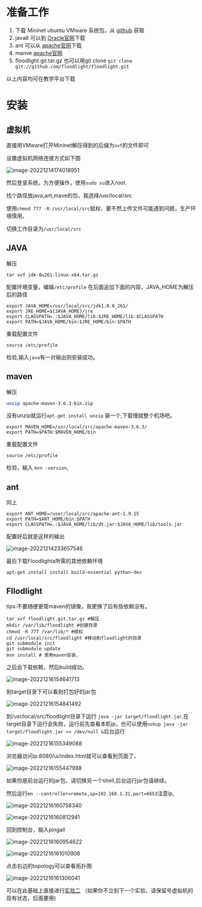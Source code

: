 # 准备工作

1. 下载 Mininet ubuntu VMware 系统包，从 [github](https://github.com/mininet/mininet/releases) 获取
2. java8 可以到 [Oracle官网](https://www.oracle.com/java/technologies/javase/javase-jdk8-downloads.html )下载
3. ant 可以从 [apache官网](http://ant.apache.org/bindownload.c)下载
4. manve [apache官网](https://maven.apache.org/download.cgi)
5. floodlight.git.tar.gz 也可以用git clone `git clone git://github.com/floodlight/floodlight.git`

以上内容均可在教学平台下载

# 安装

## 虚拟机

直接用VMware打开Mininet解压得到的后缀为`ovf`的文件即可

设置虚拟机网络连接方式如下图

![image-20221214174018951](./assets/image-20221214174018951.png)

然后登录系统，为方便操作，使用`sudo su`进入root.

找个路径放java,ant,mave的包，我选择/usr/local/src

使用`chmod 777 -R /usr/local/src`赋权，要不然上传文件可能遇到问题，生产环境慎用。

切换工作目录为`/usr/local/src`

## JAVA

解压

```shell
tar xvf jdk-8u261-linux-x64.tar.gz
```

配置环境变量，编辑`/etc/profile` 在后面追加下面的内容，JAVA_HOME为解压后的路径

```shell
export JAVA_HOME=/usr/local/src/jdk1.8.0_261/
export JRE_HOME=${JAVA_HOME}/jre
export CLASSPATH=.:$JAVA_HOME/lib:$JRE_HOME/lib:$CLASSPATH
export PATH=$JAVA_HOME/bin:$JRE_HOME/bin:$PATH
```

重载配置文件

```shell
source /etc/profile
```

检验,输入`java`有一对输出则安装成功。

## maven

解压

```sh
unzip apache-maven-3.6.3-bin.zip
```

没有unzip就运行`apt-get install unzip` 装一个,下载慢就整个机场吧。



```
export MAVEN_HOME=/usr/local/src/apache-maven-3.6.3/
export PATH=$PATH:$MAVEN_HOME/bin
```

重载配置文件

```shell，
source /etc/profile
```

检验，输入 `mvn -version`,

## ant

同上

```shell
export ANT_HOME=/user/local/src/apache-ant-1.9.15
export PATH=$ANT_HOME/bin:$PATH
export CLASSPATH=.:$JAVA_HOME/lib/dt.jar:$JAVA_HOME/lib/tools.jar
```

配置好后就是这样的输出

![image-20221214233657546](./assets/image-20221214233657546.png)

最后下载Floodlighta所需的其他依赖环境

```shell
apt-get install install build-essential python-dev
```

## Fllodlight

tips:不要随便更管maven的镜像，我更换了后有些依赖没有。

```shell
tar xvf floodlight.git.tar.gz #解压
mkdir /var/lib/floodlight #创建目录
chmod -R 777 /var/lib/* #赋权
cd /usr/local/src/floodlight #移动到floodlight的目录
git submodule init
git submodule update
mvn install # 使用maven安装，
```

之后会下载依赖，然后build成功。

![image-20221216154641713](./assets/image-20221216154641713.png)

到target目录下可以看到打包好的jar包

![image-20221216154841492](./assets/image-20221216154841492.png)

到/usr/local/src/floodlight目录下运行 `java -jar target/floodlight.jar`,在target目录下运行会失败，运行前先查看本机ip，也可以使用`nohup java -jar target/floodlight.jar >> /dev/null &`后台运行

![image-20221216155349088](./assets/image-20221216155349088.png)

浏览器访问ip:8080/ui/index.html就可以查看到页面了，

![image-20221216155447988](./assets/image-20221216155447988.png)

如果你是前台运行的jar包，请切换另一个shell,后台运行jar包请继续。

然后运行`mn --controller=remote,ip=192.168.1.31,port=6653`注意ip,

![image-20221216160758340](./assets/image-20221216160758340.png)

![image-20221216160812941](./assets/image-20221216160812941.png)

回到控制台，输入pingall

![image-20221216160954622](./assets/image-20221216160954622.png)

![image-20221216161010908](./assets/image-20221216161010908.png)

点击右边的topology可以查看拓扑图

![image-20221216161306041](./assets/image-20221216161306041.png)

可以在此基础上直接进行[实验二](../实验二/index.md) （如果你不立刻下一个实验，请保留号虚拟机的现有状态，后面要用)
